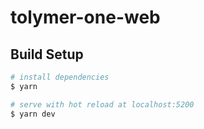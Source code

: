 # tolymer-one-web

## Build Setup

``` bash
# install dependencies
$ yarn

# serve with hot reload at localhost:5200
$ yarn dev
```
